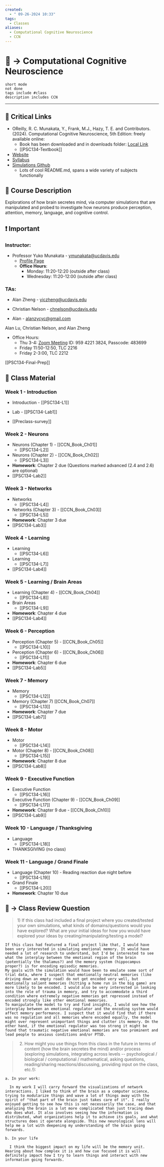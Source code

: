 ```yaml
---
created:
  - " 09-26-2024 10:33"
tags:
  - Classes
aliases:
  - Computational Cognitive Neuroscience
  - CCN
---
```


# 📗 -> Computational Cognitive Neuroscience
```tasks
short mode
not done
tags include #class
description includes CCN
```
---
## 🔗 Critical Links
- OReilly, R. C. Munakata, Y., Frank, M.J., Hazy, T. E. and Contributors. (2024). Computational Cognitive Neuroscience, 5th Edition: freely available online:
	- Book has been downloaded and in downloads folder: [Local Link](file:///C:\Users\diego\OneDrive\Documents\College_Files\Textbooks\ccnbook_ed5.pdf)
	- [[PSC134-Textbook]]
- [Website](https://compcogneuro.org )
- [Syllabus](https://docs.google.com/document/d/1nyhGDJozEiitDx6G-vxm-pwc6VvX7NqUzitLub9C2rw/edit)
- [Simulations Github](https://github.com/CompCogNeuro/sims/tree/main)
	- Lots of cool README.md, spans a wide variety of subjects functionally

## 🔶 Course Description
Explorations of how brain secretes mind, via computer simulations that are manipulated and probed to investigate how neurons produce perception, attention, memory, language, and cognitive control.

## ❗ Important
### Instructor: 
- Professor Yuko Munakata - ymunakata@ucdavis.edu
  - [Profile Page](https://psychology.ucdavis.edu/people/munakata)
  - **Office Hours**: 
    - Monday: 11:20-12:20 (outside after class)
    - Wednesday: 11:20-12:00 (outside after class)
### TAs:
- Alan Zheng - yiczheng@ucdavis.edu

- Christian Nelson - chnelson@ucdavis.edu

- Alan - alanzycyc@gmail.com

Alan Lu, Christian Nelson, and Alan Zheng
- Office Hours: 
	- Thu 3-4: [Zoom Meeting](https://ucdavis.zoom.us/j/95942213824?pwd=p2WOgbbdvq8bHauJqFXNXexsYMkuYX.1) ID: 959 4221 3824, Passcode: 483699
	- Friday 11:50-12:50, TLC 2216
	- Friday 2-3:00, TLC 2212




[[PSC134-Final-Prep]]
## 📄 Class Material
### Week 1 - Introduction
- Introduction - [[PSC134-L1]]
- Lab - [[PSC134-Lab1]]

- [[Preclass-survey]]
### Week 2 - Neurons
- Neurons (Chapter 1) - [[CCN_Book_Ch01]]
	- [[PSC134-L2]]
- Neurons (Chapter 2) - [[CCN_Book_Ch02]]
	- [[PSC134-L3]]
- **Homework**: Chapter 2 due (Questions marked advanced (2.4 and 2.6) are optional)
- [[PSC134-Lab2]]

### Week 3 - Networks
- Networks
	- [[PSC134-L4]]
- Networks (Chapter 3) - [[CCN_Book_Ch03]]
	- [[PSC134-L5]]
- **Homework**: Chapter 3 due
- [[PSC134-Lab3]]

### Week 4 - Learning
- Learning
	- [[PSC134-L6]]
- Learning
	- [[PSC134-L7]]
- [[PSC134-Lab4]]

### Week 5 - Learning / Brain Areas
- Learning (Chapter 4) - [[CCN_Book_Ch04]]
	- [[PSC134-L8]]
- Brain Areas
	- [[PSC134-L9]]
- **Homework**: Chapter 4 due
- [[PSC134-Lab4]]

### Week 6 - Perception
- Perception (Chapter 5) - [[CCN_Book_Ch05]]
	- [[PSC134-L10]]
- Perception (Chapter 6) - [[CCN_Book_Ch06]]
	- [[PSC134-L11]]
- **Homework**: Chapter 6 due
- [[PSC134-Lab5]]

### Week 7 - Memory
- Memory
	- [[PSC134-L12]]
- Memory (Chapter 7) [[CCN_Book_Ch07]]
	- [[PSC134-L13]]
- **Homework**: Chapter 7 due
- [[PSC134-Lab7]]

### Week 8 - Motor
- Motor
	- [[PSC134-L14]]
- Motor (Chapter 8) - [[CCN_Book_Ch08]]
	- [[PSC134-L15]]
- **Homework**: Chapter 8 due
- [[PSC134-Lab8]]

### Week 9 - Executive Function
- Executive Function
	- [[PSC134-L16]]
- Executive Function (Chapter 9) - [[CCN_Book_Ch09]]
	- [[PSC134-L17]]
- **Homework**: Chapter 9 due - [[CCN_Book_Ch10]]
- [[PSC134-Lab9]]

### Week 10 - Language / Thanksgiving
- Language
	- [[PSC134-L18]]
- THANKSGIVING (no class)

### Week 11 - Language / Grand Finale
- Language (Chapter 10) - Reading reaction due night before
	- [[PSC134-L19]]
- Grand Finale
	- [[PSC134-L20]]
- **Homework**: Chapter 10 due


## 🧪 -> Class Review Question
> 1) If this class had included a final project where you created/tested your own simulations, what kinds of domains/questions would you have explored? What are your initial ideas for how you would have explored your ideas by creating/manipulating/testing a model?

```
If this class had featured a final project like that, I would have been very interested in simulating emotional memory. It would have needed a lot of research to understand, but I'd be interested to see what the interplay between the emotional region of the brain (potentially the thalamus?) and the memory system (hippocampus proper?) is for encoding episodic memories.  
My goals with the simulation would have been to emulate some sort of trial data, where I suspect that emotionally neutral memories (like driving down an empty road) do not get encoded very well, but emotionally salient memories (hitting a home run in the big game) are more likely to be encoded. I would also be very interested in looking into the role of trauma in memory, and try to accommodate a third condition where extremely negative memories get repressed instead of encoded strongly like other emotional memories.   
To manipulate the model to try and find insights, I would see how the interplay between an emotional regulator and the encoding system would affect memory performance. I suspect that it would find that if there was no regulation and all memories where encoded equally, the model might over represent unimportant things and clutter its memory. On the other hand, if the emotional regulator was too strong it might be found that traumatic negative emotional memories are too prominent and lead people to anxious conditions and/or PTSD.  
```  

> 2) How might you use things from this class in the future in terms of content (how the brain secretes the mind) and/or process (exploring simulations, integrating across levels -- psychological / biological / computational / mathematical, asking questions, reading/sharing reactions/discussing, providing input on the class, etc.!):

```
a. In your work:

  In my work I will carry forward the visualizations of network interactions. I liked to think of the brain as a computer science, trying to modularize things and wave a lot of things away with the spirit of "that part of the brain just takes care of it". I really enjoyed getting to see how this is not necessarily the case, and that analyzing the brain is a lot more complicated than just tracing down who does what. It also involves seeing how the information is distributed, what organizations help it to achieve its goals, and what structures does it operate alongside. This new neurological lens will help me a lot with deepening my understanding of the brain going forwards.

b. In your life

  I think the biggest impact on my life will be the memory unit. Hearing about how complex it is and how cue focused it is will definitely impact how I try to learn things and interact with new information going forwards.
```

